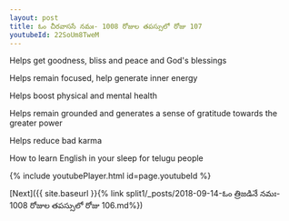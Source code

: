 ```yaml
---
layout: post
title: ఓం చీరవాససే నమః- 1008 రోజుల తపస్సులో రోజు 107
youtubeId: 22SoUm8TweM
---
```

 
 
Helps get goodness, bliss and peace and God's blessings
 
Helps remain focused, help generate inner energy 
 
Helps boost physical and mental health 
 
Helps remain grounded and generates a sense of gratitude towards the greater power 
 
Helps reduce bad karma
 
How to learn English in your sleep for telugu people
 
 
 
 


{% include youtubePlayer.html id=page.youtubeId %}
 
[Next]({{ site.baseurl }}{% link split1/_posts/2018-09-14-ఓం త్రిజడినే నమః- 1008 రోజుల తపస్సులో రోజు 106.md%})
 

